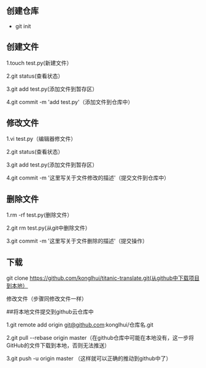 ## 创建仓库

- git init

##  创建文件

1.touch test.py(新建文件）

2.git status(查看状态）

3.git add test.py(添加文件到暂存区）

4.git commit -m 'add test.py'（添加文件到仓库中）

## 修改文件

1.vi test.py（编辑器修文件）

2.git status(查看状态）

3.git add test.py(添加文件到暂存区）

4.git commit -m '这里写关于文件修改的描述'（提交文件到仓库中）

## 删除文件

1.rm -rf test.py(删除文件）

2.git rm test.py(从git中删除文件）

3.git commit -m '这里写关于文件删除的描述'（提交操作）

## 下载

git clone https://github.com/konglhui/titanic-translate.git(从github中下载项目到本地）

修改文件（步骤同修改文件一样）

##将本地文件提交到github云仓库中

1.git remote add origin git@github.com:konglhui/仓库名.git


2.git pull --rebase origin master（在github仓库中可能在本地没有，这一步将GitHub的文件下载到本地，否则无法推送）

3.git push -u origin master （这样就可以正确的推动到github中了）
